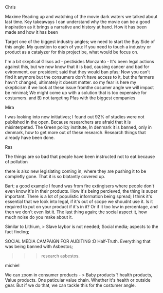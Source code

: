 Chris 


Maxime
Reading up and watching of the movie dark waters we talked about last time. Key takeaways I can understand why the movie can be a good inspiration as it brings a narrative and history at hand. How it has been made and how it has been 

Target one of the biggest industry angles; we need to start the Buy Side of this angle. My question to each of you: If you need to touch a industry or product as a catalyzer for this project be, what would be focus on.

I'm a bit skeptical
Glisos ad - pestisides 
Monzanto - 
It's been legal actions against this, but we now know that it is bad, causing cancer and bad for evironment. 
our president; said that they would ban pfas;
Now you can't find it anymore but the consumers don't have access to it, but the farmers havn't changed, ultimately it doesnt matter. 
so my fear is here my skepticism if we look at these issue fromthe cosumer angle we will impact be minimal; We might come up with a solution that is too expensive for costumers.
and B) not targeting Pfas with the biggest companies

Mira

I was looking into new initiatives; 
I found out 92% of studies were not published in the open. Because researchers are afraid that it is misinterpeted.
The Green policy institute, 
In denmark it is banned, only in denmark, how to get more out of these research. Research things that already have been done. 

Ras

The things are so bad that people have been instructed not to eat because of pollution

there is also new legislating coming in, where they are pushing it to be completly gone.
That it is so blatantly covered up. 

Bart;
a good example I found was from fire extingisers where people don't even know it's in their products.
How it's being percieved, the thing is super important. 
There is a lot of populistic information being spread; I think it's essential that we look into legal, if it's out of scope we shoudnt use it.
Is it required to put on your product if it's in it?
Or if it too low in percentage, and then we don't even list it.
The last thing again; the social aspect it, how much noise do you make about it. 

Similar to Lithium, > Slave laybor is not needed; Social media; aspects to the fact finding; 

SOCIAL MEDIA CAMPAIGN FOR AUDITING :D 
Half-Truth.
Everything that was being banned with Asbestos; 
>>> research asbestos. 

michiel

We can zoom in consumer products - > Baby products ? health products, Value products. One paticular value chain. Whether it's health or outside gear. But if we do that, we can tackle this for the costumer angle. 
<!--stackedit_data:
eyJoaXN0b3J5IjpbLTI5NDc3MDIyN119
-->